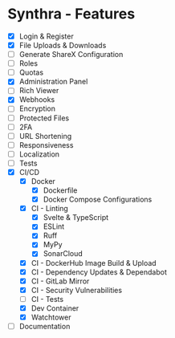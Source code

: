 # Synthra - Features

- [x] Login & Register
- [x] File Uploads & Downloads
- [ ] Generate ShareX Configuration
- [ ] Roles
- [ ] Quotas
- [x] Administration Panel
- [ ] Rich Viewer
- [x] Webhooks
- [ ] Encryption
- [ ] Protected Files
- [ ] 2FA
- [ ] URL Shortening
- [ ] Responsiveness
- [ ] Localization
- [ ] Tests
- [x] CI/CD
  - [x] Docker
    - [x] Dockerfile
    - [x] Docker Compose Configurations
  - [x] CI - Linting
    - [x] Svelte & TypeScript
    - [x] ESLint
    - [x] Ruff
    - [x] MyPy
    - [x] SonarCloud
  - [x] CI - DockerHub Image Build & Upload
  - [x] CI - Dependency Updates & Dependabot
  - [x] CI - GitLab Mirror
  - [x] CI - Security Vulnerabilities
  - [ ] CI - Tests
  - [x] Dev Container
  - [x] Watchtower
- [ ] Documentation
